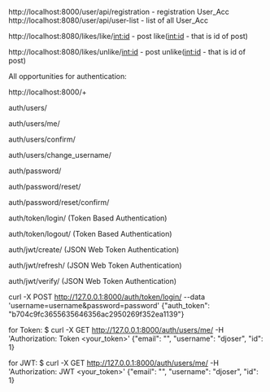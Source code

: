 http://localhost:8000/user/api/registration - registration User_Acc
http://localhost:8080/user/api/user-list - list of all User_Acc

http://localhost:8080/likes/like/<int:id> - post like(<int:id> - that is id of post)

http://localhost:8080/likes/unlike/<int:id> - post unlike(<int:id> - that is id of post)

All opportunities for authentication:

http://localhost:8000/+

auth/users/

auth/users/me/

auth/users/confirm/

auth/users/change_username/

auth/password/

auth/password/reset/

auth/password/reset/confirm/

auth/token/login/ (Token Based Authentication)

auth/token/logout/ (Token Based Authentication)

auth/jwt/create/ (JSON Web Token Authentication)

auth/jwt/refresh/ (JSON Web Token Authentication)

auth/jwt/verify/ (JSON Web Token Authentication)


curl -X POST http://127.0.0.1:8000/auth/token/login/ --data 'username=username&password=password'
{"auth_token": "b704c9fc3655635646356ac2950269f352ea1139"}

for Token:
$ curl -X GET http://127.0.0.1:8000/auth/users/me/ -H 'Authorization: Token <your_token>'
{"email": "", "username": "djoser", "id": 1}

for JWT:
$ curl -X GET http://127.0.0.1:8000/auth/users/me/ -H 'Authorization: JWT <your_token>'
{"email": "", "username": "djoser", "id": 1}
